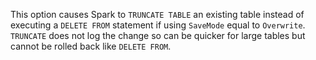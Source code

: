 This option causes Spark to `TRUNCATE TABLE` an existing table instead of executing a `DELETE FROM` statement if using `SaveMode` equal to `Overwrite`. `TRUNCATE` does not log the change so can be quicker for large tables but cannot be rolled back like `DELETE FROM`.